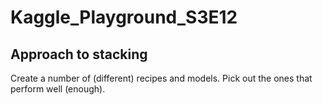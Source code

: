 # Kaggle_Playground_S3E12

## Approach to stacking

Create a number of (different) recipes and models. Pick out the ones that perform well (enough). 